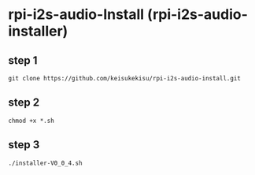 # rpi-i2s-audio-Install (rpi-i2s-audio-installer)

## step 1
```
git clone https://github.com/keisukekisu/rpi-i2s-audio-install.git
```

## step 2
```
chmod +x *.sh
```
## step 3
```
./installer-V0_0_4.sh
```
